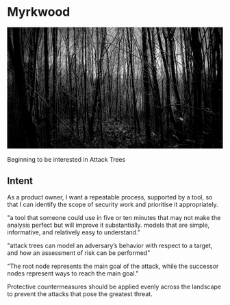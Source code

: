 Myrkwood
========

![alt tag](https://raw.githubusercontent.com/jgumbley/Myrkwood/master/docs/woods.jpg)

Beginning to be interested in Attack Trees


Intent
------

As a product owner,
I want a repeatable process, supported by a tool,
so that I can identify the scope of security work
and prioritise it appropriately.

"a tool that someone could use in five or ten minutes that may not make the analysis perfect but will improve it substantially. models that are simple, informative, and relatively easy to understand."

"attack trees can model an adversary’s behavior with respect to a target, and how an assessment of risk can be performed"

"The root node represents the main goal of the attack, while the successor nodes represent ways
to reach the main goal."

Protective countermeasures should be applied evenly across the landscape to prevent the attacks that pose
the greatest threat. 
